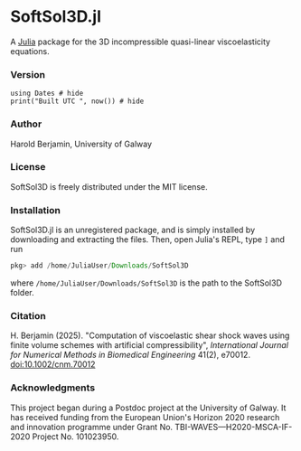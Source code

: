 # SoftSol3D.jl

A [Julia](http://julialang.org) package for the 3D incompressible quasi-linear viscoelasticity equations.

### Version

```@example
using Dates # hide
print("Built UTC ", now()) # hide
```

### Author

Harold Berjamin, University of Galway

### License

SoftSol3D is freely distributed under the MIT license.

### Installation

SoftSol3D.jl is an unregistered package, and is
simply installed by downloading and extracting the files.
Then, open Julia's REPL, type `]` and run

```julia
pkg> add /home/JuliaUser/Downloads/SoftSol3D
```

where `/home/JuliaUser/Downloads/SoftSol3D` is the path to the SoftSol3D folder.

### Citation

H. Berjamin (2025). "Computation of viscoelastic shear shock waves using finite volume schemes with artificial compressibility", *International Journal for Numerical Methods in Biomedical Engineering* 41(2), e70012. [doi:10.1002/cnm.70012](https://doi.org/10.1002/cnm.70012)

### Acknowledgments

This project began during a Postdoc project at the University of Galway. It has received funding from the European Union's Horizon 2020 research and innovation programme under Grant No. TBI-WAVES—H2020-MSCA-IF-2020 Project No. 101023950.